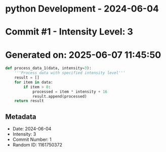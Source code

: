 ﻿# python Development - 2024-06-04
# Commit #1 - Intensity Level: 3
# Generated on: 2025-06-07 11:45:50
```python
def process_data_1(data, intensity=3):
    '''Process data with specified intensity level'''
    result = []
    for item in data:
        if item > 0:
            processed = item * intensity + 16
            result.append(processed)
    return result
```
## Metadata
- Date: 2024-06-04
- Intensity: 3
- Commit Number: 1
- Random ID: 1161750372

